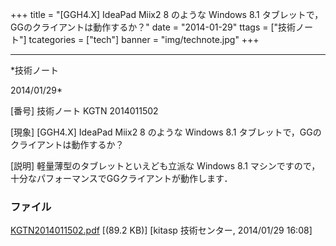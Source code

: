 ﻿+++
title = "[GGH4.X] IdeaPad Miix2 8 のような Windows 8.1 タブレットで，GGのクライアントは動作するか？"
date = "2014-01-29"
ttags = ["技術ノート"]
tcategories = ["tech"]
banner = "img/technote.jpg"
+++

-----------------------------------------------------------------------------------------------------------------------------

*技術ノート

2014/01/29*


[番号]
技術ノート KGTN 2014011502

[現象]
[GGH4.X] IdeaPad Miix2 8 のような Windows 8.1
タブレットで，GGのクライアントは動作するか？

[説明]
軽量薄型のタブレットといえども立派な Windows 8.1
マシンですので，十分なパフォーマンスでGGクライアントが動作します．


### ファイル

 
 


[KGTN2014011502.pdf](http://techreport.kitasp.net/attachments/download/1483/KGTN2014011502.pdf)
 [(89.2 KB)] [kitasp 技術センター, 2014/01/29
16:08]


 


 

